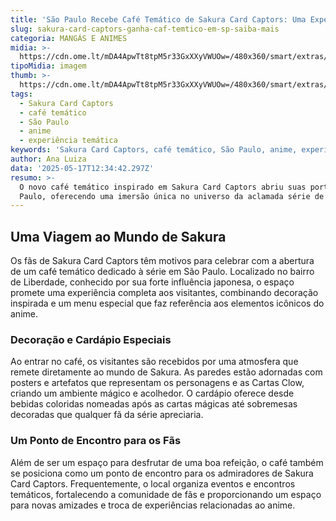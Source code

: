 ```yaml
---
title: 'São Paulo Recebe Café Temático de Sakura Card Captors: Uma Experiência Mágica'
slug: sakura-card-captors-ganha-caf-temtico-em-sp-saiba-mais
categoria: MANGÁS E ANIMES
midia: >-
  https://cdn.ome.lt/mDA4ApwTt8tpM5r33GxXXyVWUOw=/480x360/smart/extras/conteudos/Design_sem_nome_18.png
tipoMidia: imagem
thumb: >-
  https://cdn.ome.lt/mDA4ApwTt8tpM5r33GxXXyVWUOw=/480x360/smart/extras/conteudos/Design_sem_nome_18.png
tags:
  - Sakura Card Captors
  - café temático
  - São Paulo
  - anime
  - experiência temática
keywords: 'Sakura Card Captors, café temático, São Paulo, anime, experiência temática'
author: Ana Luiza
data: '2025-05-17T12:34:42.297Z'
resumo: >-
  O novo café temático inspirado em Sakura Card Captors abriu suas portas em São
  Paulo, oferecendo uma imersão única no universo da aclamada série de anime.
---
```


## Uma Viagem ao Mundo de Sakura

Os fãs de Sakura Card Captors têm motivos para celebrar com a abertura de um café temático dedicado à série em São Paulo. Localizado no bairro de Liberdade, conhecido por sua forte influência japonesa, o espaço promete uma experiência completa aos visitantes, combinando decoração inspirada e um menu especial que faz referência aos elementos icônicos do anime.

### Decoração e Cardápio Especiais

Ao entrar no café, os visitantes são recebidos por uma atmosfera que remete diretamente ao mundo de Sakura. As paredes estão adornadas com posters e artefatos que representam os personagens e as Cartas Clow, criando um ambiente mágico e acolhedor. O cardápio oferece desde bebidas coloridas nomeadas após as cartas mágicas até sobremesas decoradas que qualquer fã da série apreciaria.

### Um Ponto de Encontro para os Fãs

Além de ser um espaço para desfrutar de uma boa refeição, o café também se posiciona como um ponto de encontro para os admiradores de Sakura Card Captors. Frequentemente, o local organiza eventos e encontros temáticos, fortalecendo a comunidade de fãs e proporcionando um espaço para novas amizades e troca de experiências relacionadas ao anime.
